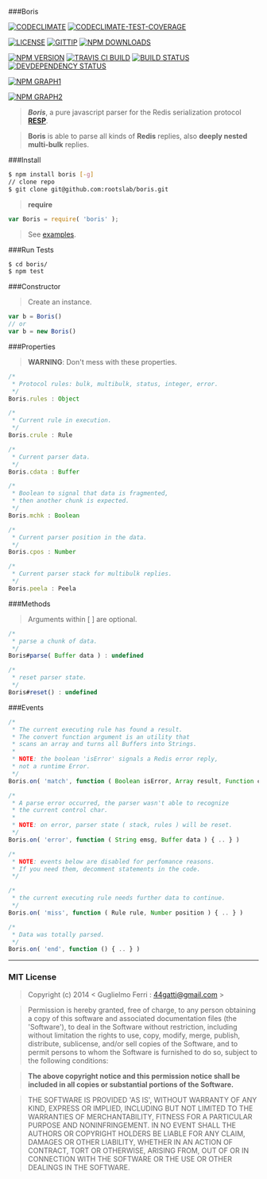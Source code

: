 ###Boris

[![CODECLIMATE](http://img.shields.io/codeclimate/github/rootslab/boris.svg?style=flat)](https://codeclimate.com/github/rootslab/boris)
[![CODECLIMATE-TEST-COVERAGE](http://img.shields.io/codeclimate/coverage/github/rootslab/boris.svg?style=flat)](https://codeclimate.com/github/rootslab/boris)

[![LICENSE](http://img.shields.io/badge/license-MIT-blue.svg)](https://github.com/rootslab/boris#mit-license)
[![GITTIP](http://img.shields.io/gittip/rootslab.svg)](https://www.gittip.com/rootslab/)
[![NPM DOWNLOADS](http://img.shields.io/npm/dm/boris.svg)](http://npm-stat.com/charts.html?package=boris)

[![NPM VERSION](http://img.shields.io/npm/v/boris.svg)](https://www.npmjs.org/package/boris)
[![TRAVIS CI BUILD](http://img.shields.io/travis/rootslab/boris.svg)](http://travis-ci.org/rootslab/boris)
[![BUILD STATUS](http://img.shields.io/david/rootslab/boris.svg)](https://david-dm.org/rootslab/boris)
[![DEVDEPENDENCY STATUS](http://img.shields.io/david/dev/rootslab/boris.svg)](https://david-dm.org/rootslab/boris#info=devDependencies)

[![NPM GRAPH1](https://nodei.co/npm-dl/boris.png)](https://nodei.co/npm/boris/)

[![NPM GRAPH2](https://nodei.co/npm/boris.png?downloads=true&stars=true)](https://nodei.co/npm/boris/)


> _**Boris**_, a pure javascript parser for the Redis serialization protocol __[RESP](http://redis.io/topics/protocol)__.

> __Boris__ is able to parse all kinds of __Redis__ replies, also __deeply nested multi-bulk__ replies.

###Install

```bash
$ npm install boris [-g]
// clone repo
$ git clone git@github.com:rootslab/boris.git
```
> __require__ 

```javascript
var Boris = require( 'boris' );
```
> See [examples](example/).

###Run Tests

```bash
$ cd boris/
$ npm test
```
###Constructor

> Create an instance.

```javascript
var b = Boris()
// or
var b = new Boris()
```

###Properties

> __WARNING__: Don't mess with these properties.

```javascript
/*
 * Protocol rules: bulk, multibulk, status, integer, error.
 */
Boris.rules : Object

/*
 * Current rule in execution.
 */
Boris.crule : Rule

/*
 * Current parser data.
 */
Boris.cdata : Buffer

/*
 * Boolean to signal that data is fragmented,
 * then another chunk is expected.
 */
Boris.mchk : Boolean

/*
 * Current parser position in the data.
 */
Boris.cpos : Number

/*
 * Current parser stack for multibulk replies.
 */
Boris.peela : Peela
```

###Methods

> Arguments within [ ] are optional.

```javascript
/*
 * parse a chunk of data.
 */
Boris#parse( Buffer data ) : undefined

/*
 * reset parser state.
 */
Boris#reset() : undefined

```

###Events

```javascript
/*
 * The current executing rule has found a result.
 * The convert function argument is an utility that
 * scans an array and turns all Buffers into Strings.
 *
 * NOTE: the boolean 'isError' signals a Redis error reply,
 * not a runtime Error.
 */
Boris.on( 'match', function ( Boolean isError, Array result, Function convert ) { .. } )

/*
 * A parse error occurred, the parser wasn't able to recognize
 * the current control char.
 *
 * NOTE: on error, parser state ( stack, rules ) will be reset.
 */
Boris.on( 'error', function ( String emsg, Buffer data ) { .. } )

/*
 * NOTE: events below are disabled for perfomance reasons.
 * If you need them, decomment statements in the code.
 */

/*
 * the current executing rule needs further data to continue.
 */
Boris.on( 'miss', function ( Rule rule, Number position ) { .. } )

/*
 * Data was totally parsed.
 */
Boris.on( 'end', function () { .. } )

``` 

------------------------------------------------------------------------


### MIT License

> Copyright (c) 2014 &lt; Guglielmo Ferri : 44gatti@gmail.com &gt;

> Permission is hereby granted, free of charge, to any person obtaining
> a copy of this software and associated documentation files (the
> 'Software'), to deal in the Software without restriction, including
> without limitation the rights to use, copy, modify, merge, publish,
> distribute, sublicense, and/or sell copies of the Software, and to
> permit persons to whom the Software is furnished to do so, subject to
> the following conditions:

> __The above copyright notice and this permission notice shall be
> included in all copies or substantial portions of the Software.__

> THE SOFTWARE IS PROVIDED 'AS IS', WITHOUT WARRANTY OF ANY KIND,
> EXPRESS OR IMPLIED, INCLUDING BUT NOT LIMITED TO THE WARRANTIES OF
> MERCHANTABILITY, FITNESS FOR A PARTICULAR PURPOSE AND NONINFRINGEMENT.
> IN NO EVENT SHALL THE AUTHORS OR COPYRIGHT HOLDERS BE LIABLE FOR ANY
> CLAIM, DAMAGES OR OTHER LIABILITY, WHETHER IN AN ACTION OF CONTRACT,
> TORT OR OTHERWISE, ARISING FROM, OUT OF OR IN CONNECTION WITH THE
> SOFTWARE OR THE USE OR OTHER DEALINGS IN THE SOFTWARE.
